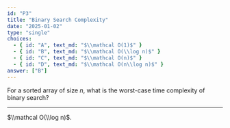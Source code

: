 ```yaml
---
id: "P3"
title: "Binary Search Complexity"
date: "2025-01-02"
type: "single"
choices:
  - { id: "A", text_md: "$\\mathcal O(1)$" }
  - { id: "B", text_md: "$\\mathcal O(\\log n)$" }
  - { id: "C", text_md: "$\\mathcal O(n)$" }
  - { id: "D", text_md: "$\\mathcal O(n\\log n)$" }
answer: ["B"]
---
```

For a sorted array of size $n$, what is the worst-case time complexity of binary search?

---
$\\mathcal O(\\log n)$.
